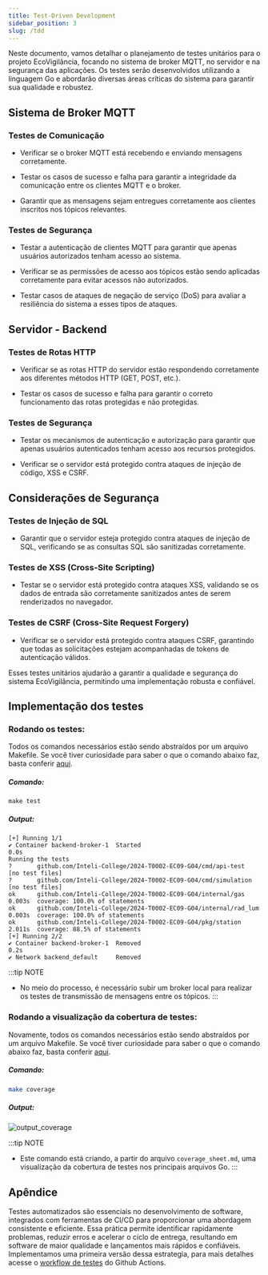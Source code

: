 ```yaml
---
title: Test-Driven Development
sidebar_position: 3
slug: /tdd
---
```


Neste documento, vamos detalhar o planejamento de testes unitários para o projeto EcoVigilância, focando no sistema de broker MQTT, no servidor e na segurança das aplicações. Os testes serão desenvolvidos utilizando a linguagem Go e abordarão diversas áreas críticas do sistema para garantir sua qualidade e robustez.

## Sistema de Broker MQTT

### Testes de Comunicação

- Verificar se o broker MQTT está recebendo e enviando mensagens corretamente.

- Testar os casos de sucesso e falha para garantir a integridade da comunicação entre os clientes MQTT e o broker.

- Garantir que as mensagens sejam entregues corretamente aos clientes inscritos nos tópicos relevantes.

### Testes de Segurança

- Testar a autenticação de clientes MQTT para garantir que apenas usuários autorizados tenham acesso ao sistema. 

- Verificar se as permissões de acesso aos tópicos estão sendo aplicadas corretamente para evitar acessos não autorizados.

- Testar casos de ataques de negação de serviço (DoS) para avaliar a resiliência do sistema a esses tipos de ataques.

## Servidor - Backend

### Testes de Rotas HTTP

- Verificar se as rotas HTTP do servidor estão respondendo corretamente aos diferentes métodos HTTP (GET, POST, etc.). 

- Testar os casos de sucesso e falha para garantir o correto funcionamento das rotas protegidas e não protegidas.

### Testes de Segurança

- Testar os mecanismos de autenticação e autorização para garantir que apenas usuários autenticados tenham acesso aos recursos protegidos.

- Verificar se o servidor está protegido contra ataques de injeção de código, XSS e CSRF.

## Considerações de Segurança

### Testes de Injeção de SQL

- Garantir que o servidor esteja protegido contra ataques de injeção de SQL, verificando se as consultas SQL são sanitizadas corretamente.

### Testes de XSS (Cross-Site Scripting)

- Testar se o servidor está protegido contra ataques XSS, validando se os dados de entrada são corretamente sanitizados antes de serem renderizados no navegador.

### Testes de CSRF (Cross-Site Request Forgery)

- Verificar se o servidor está protegido contra ataques CSRF, garantindo que todas as solicitações estejam acompanhadas de tokens de autenticação válidos. 

Esses testes unitários ajudarão a garantir a qualidade e segurança do sistema EcoVigilância, permitindo uma implementação robusta e confiável.

## Implementação dos testes

### Rodando os testes:

Todos os comandos necessários estão sendo abstraídos por um arquivo Makefile. Se você tiver curiosidade para saber o que o comando abaixo faz, basta conferir [aqui](https://github.com/Inteli-College/2024-T0002-EC09-G04/blob/main/backend/Makefile#L7).

##### Comando:

```shell
make test
```

##### Output:

```shell
[+] Running 1/1
✔ Container backend-broker-1  Started                                                                                                          0.0s 
Running the tests
?       github.com/Inteli-College/2024-T0002-EC09-G04/cmd/api-test      [no test files]
?       github.com/Inteli-College/2024-T0002-EC09-G04/cmd/simulation    [no test files]
ok      github.com/Inteli-College/2024-T0002-EC09-G04/internal/gas      0.003s  coverage: 100.0% of statements
ok      github.com/Inteli-College/2024-T0002-EC09-G04/internal/rad_lum  0.003s  coverage: 100.0% of statements
ok      github.com/Inteli-College/2024-T0002-EC09-G04/pkg/station       2.011s  coverage: 88.5% of statements
[+] Running 2/2
✔ Container backend-broker-1  Removed                                                                                                          0.2s 
✔ Network backend_default     Removed  
```

:::tip NOTE
- No meio do processo, é necessário subir um broker local para realizar os testes de transmissão de mensagens entre os tópicos.
:::

### Rodando a visualização da cobertura de testes:

Novamente, todos os comandos necessários estão sendo abstraídos por um arquivo Makefile. Se você tiver curiosidade para saber o que o comando abaixo faz, basta conferir [aqui](https://github.com/Inteli-College/2024-T0002-EC09-G04/blob/main/backend/Makefile#L21).

##### Comando:

```bash
make coverage 
```

##### Output:
![output_coverage](https://github.com/Inteli-College/2024-T0002-EC09-G04/assets/89201795/59e8654d-26bc-4e6c-990a-d4c823f38973)

:::tip NOTE
- Este comando está criando, a partir do arquivo `coverage_sheet.md`, uma visualização da cobertura de testes nos principais arquivos Go.
:::

## Apêndice

Testes automatizados são essenciais no desenvolvimento de software, integrados com ferramentas de CI/CD para proporcionar uma abordagem consistente e eficiente. Essa prática permite identificar rapidamente problemas, reduzir erros e acelerar o ciclo de entrega, resultando em software de maior qualidade e lançamentos mais rápidos e confiáveis. Implementamos uma primeira versão dessa estrategia, para mais detalhes acesse o [workflow de testes](https://github.com/Inteli-College/2024-T0002-EC09-G04/blob/main/.github/workflows/tests.yml) do Github Actions.




